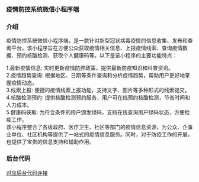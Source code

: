 ### 疫情防控系统微信小程序端
### 介绍
疫情防控系统微信小程序端，是一款针对新型冠状病毒疫情的信息收集、发布和查询平台。该小程序旨在方便公众获取疫情相关信息、上报疫情线索、查询疫情数据、预约核酸检测、获取个人健康码等。以下是该小程序的主要功能特点：

1.最新疫情信息: 实时更新疫情防控政策，提供最新防疫知识和科普资讯。<br>
2.疫情趋势查询: 根据地区、日期等条件查询和分析疫情趋势，帮助用户更好地掌握疫情动态。<br>
3.线索上报: 便捷的疫情线索上报功能，支持文字、图片等多种形式的线索提交。<br>
4.核酸检测预约: 提供核酸检测预约服务，用户可在线预约核酸检测，节省时间和人力成本。<br>
5.健康码获取: 为符合条件的用户颁发绿码，支持在线查询用户绿码状态，方便检疫工作。<br>
该小程序整合了各级政府、医疗卫生、社区等部门的疫情信息资源，为公众、企事业单位、社区机构等提供了一站式的疫情信息服务。同时，对于防疫工作的开展，也提供了宝贵的信息支持和辅助作用。
### 后台代码
[对应后台代码连接](https://gitee.com/wang-xiangpeng/Epidemic-prevention-and-control-system)